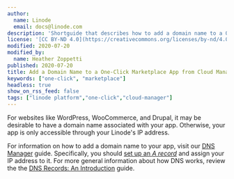 ```yaml
---
author:
  name: Linode
  email: docs@linode.com
description: 'Shortguide that describes how to add a domain name to a One-Click Marketplace App from the Cloud Manager.'
license: '[CC BY-ND 4.0](https://creativecommons.org/licenses/by-nd/4.0)'
modified: 2020-07-20
modified_by:
  name: Heather Zoppetti
published: 2020-07-20
title: Add a Domain Name to a One-Click Marketplace App from Cloud Manager
keywords: ["one-click", "marketplace"]
headless: true
show_on_rss_feed: false
tags: ["linode platform","one-click","cloud-manager"]
---
```


For websites like WordPress, WooCommerce, and Drupal, it may be desirable to have a domain name associated with your app. Otherwise, your app is only accessible through your Linode's IP address.

For information on how to add a domain name to your app, visit our [DNS Manager](/docs/platform/manager/dns-manager/) guide. Specifically, you should [set up an *A record*](/docs/platform/manager/dns-manager/#add-dns-records) and assign your IP address to it. For more general information about how DNS works, review the the [DNS Records: An Introduction](/docs/networking/dns/dns-records-an-introduction/) guide.
